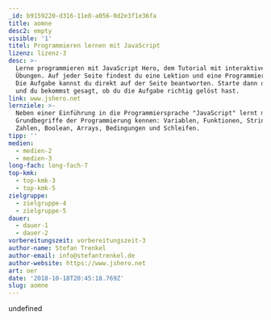 ```yaml
---
_id: b9159220-d316-11e8-a056-0d2e3f1e36fa
title: aomne
desc2: empty
visible: '1'
titel: Programmieren lernen mit JavaScript
lizenz: lizenz-3
desc: >-
  Lerne programmieren mit JavaScript Hero, dem Tutorial mit interaktiven
  Übungen. Auf jeder Seite findest du eine Lektion und eine Programmieraufgabe.
  Die Aufgabe kannst du direkt auf der Seite beantworten. Starte dann die Tests
  und du bekommst gesagt, ob du die Aufgabe richtig gelöst hast.
link: www.jshero.net
lernziele: >-
  Neben einer Einführung in die Programmiersprache "JavaScript" lernt man
  Grundbegriffe der Programmierung kennen: Variablen, Funktionen, Strings,
  Zahlen, Boolean, Arrays, Bedingungen und Schleifen.
tipp: ''
medien:
  - medien-2
  - medien-3
long-fach: long-fach-7
top-kmk:
  - top-kmk-3
  - top-kmk-5
zielgruppe:
  - zielgruppe-4
  - zielgruppe-5
dauer:
  - dauer-1
  - dauer-2
vorbereitungszeit: vorbereitungszeit-3
author-name: Stefan Trenkel
author-email: info@stefantrenkel.de
author-website: https://www.jshero.net
art: oer
date: '2018-10-18T20:45:18.769Z'
slug: aomne
---
```

undefined

